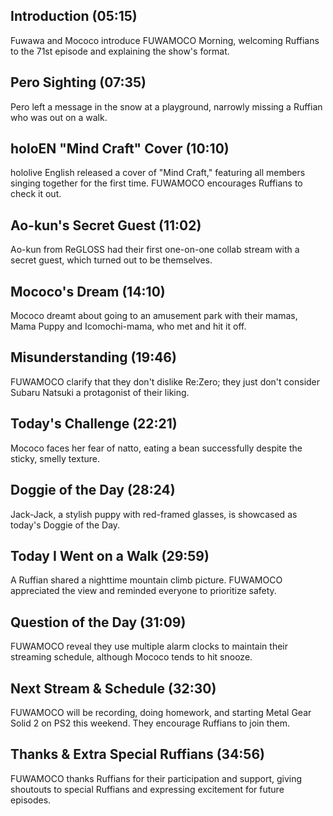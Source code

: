 ## Introduction (05:15)

Fuwawa and Mococo introduce FUWAMOCO Morning, welcoming Ruffians to the 71st episode and explaining the show's format.

## Pero Sighting (07:35)

Pero left a message in the snow at a playground, narrowly missing a Ruffian who was out on a walk.

## holoEN "Mind Craft" Cover (10:10)

hololive English released a cover of "Mind Craft," featuring all members singing together for the first time. FUWAMOCO encourages Ruffians to check it out.

## Ao-kun's Secret Guest (11:02)

Ao-kun from ReGLOSS had their first one-on-one collab stream with a secret guest, which turned out to be themselves.

## Mococo's Dream (14:10)

Mococo dreamt about going to an amusement park with their mamas, Mama Puppy and Icomochi-mama, who met and hit it off.

## Misunderstanding (19:46)

FUWAMOCO clarify that they don't dislike Re:Zero; they just don't consider Subaru Natsuki a protagonist of their liking.

## Today's Challenge (22:21)

Mococo faces her fear of natto, eating a bean successfully despite the sticky, smelly texture.

## Doggie of the Day (28:24)

Jack-Jack, a stylish puppy with red-framed glasses, is showcased as today's Doggie of the Day.

## Today I Went on a Walk (29:59)

A Ruffian shared a nighttime mountain climb picture. FUWAMOCO appreciated the view and reminded everyone to prioritize safety.

## Question of the Day (31:09)

FUWAMOCO reveal they use multiple alarm clocks to maintain their streaming schedule, although Mococo tends to hit snooze.

## Next Stream & Schedule (32:30)

FUWAMOCO will be recording, doing homework, and starting Metal Gear Solid 2 on PS2 this weekend. They encourage Ruffians to join them.

## Thanks & Extra Special Ruffians (34:56)

FUWAMOCO thanks Ruffians for their participation and support, giving shoutouts to special Ruffians and expressing excitement for future episodes.
